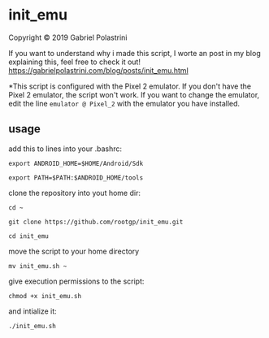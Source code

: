 # init_emu

Copyright © 2019 Gabriel Polastrini

If you want to understand why i made this script, I worte an post in my blog explaining this, feel free to check it out!
https://gabrielpolastrini.com/blog/posts/init_emu.html


*This script is configured with the Pixel 2 emulator. If you don't have the Pixel 2 emulator, the script won't work.
If you want to change the emulator, edit the line ```emulator @ Pixel_2``` with the emulator you have installed.

## usage

add this to lines into your .bashrc:

```
export ANDROID_HOME=$HOME/Android/Sdk
```

```
export PATH=$PATH:$ANDROID_HOME/tools
```
clone the repository into yout home dir:

```
cd ~
```

```
git clone https://github.com/rootgp/init_emu.git
```

```
cd init_emu
```
move the script to your home directory

```
mv init_emu.sh ~
```

give execution permissions to the script:

```
chmod +x init_emu.sh
```
and intialize it:

```
./init_emu.sh
```
